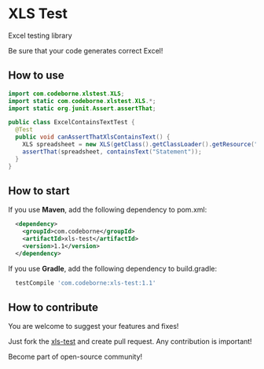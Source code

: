 # XLS Test
Excel testing library

Be sure that your code generates correct Excel!

## How to use

```java
import com.codeborne.xlstest.XLS;
import static com.codeborne.xlstest.XLS.*;
import static org.junit.Assert.assertThat;

public class ExcelContainsTextTest {
  @Test
  public void canAssertThatXlsContainsText() {
    XLS spreadsheet = new XLS(getClass().getClassLoader().getResource("statement.xls"));
    assertThat(spreadsheet, containsText("Statement"));
  }
}
```

## How to start

If you use **Maven**, add the following dependency to pom.xml:

```xml
  <dependency>
    <groupId>com.codeborne</groupId>
    <artifactId>xls-test</artifactId>
    <version>1.1</version>
  </dependency>
```

If you use **Gradle**, add the following dependency to build.gradle:

```groovy
  testCompile 'com.codeborne:xls-test:1.1'
```

## How to contribute

You are welcome to suggest your features and fixes!

Just fork the [xls-test](https://github.com/codeborne/xls-test) and create pull request. 
Any contribution is important!

Become part of open-source community!
